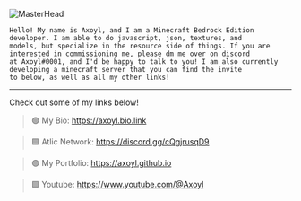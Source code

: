 <div align="left">
  
![MasterHead](https://media.discordapp.net/attachments/1037912546356772954/1082562001785597992/green.png)<br>

```
Hello! My name is Axoyl, and I am a Minecraft Bedrock Edition developer. I am able to do javascript, json, textures, and 
models, but specialize in the resource side of things. If you are interested in commissioning me, please dm me over on discord 
at Axoyl#0001, and I'd be happy to talk to you! I am also currently developing a minecraft server that you can find the invite
to below, as well as all my other links!
```
--- ---
Check out some of my links below!
  
> 🟢 My Bio: https://axoyl.bio.link
	
> 🟩 Atlic Network: https://discord.gg/cQgjrusqD9
	
> 🟢 My Portfolio: https://axoyl.github.io
	
> 🟩 Youtube: https://www.youtube.com/@Axoyl
</div>
